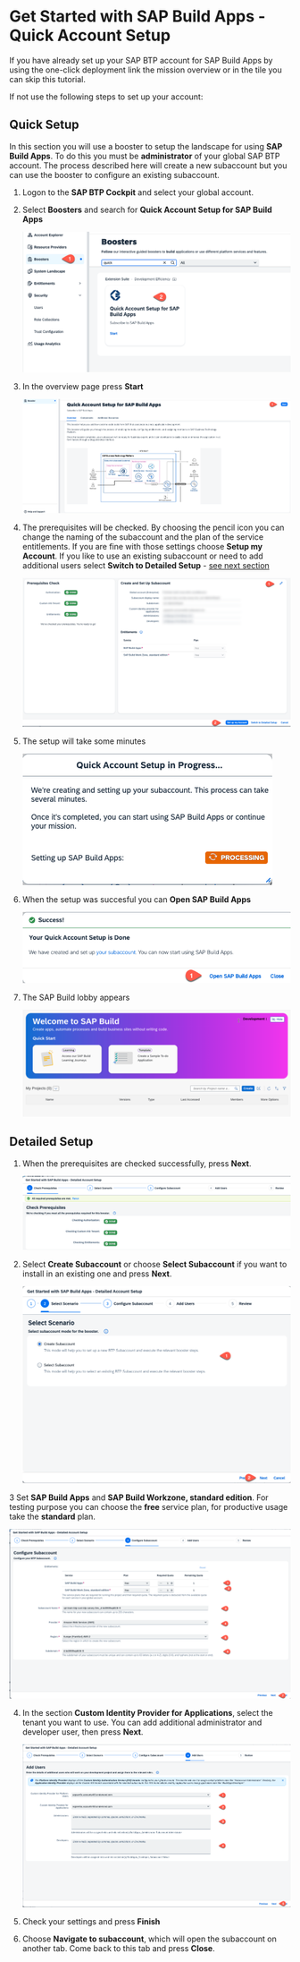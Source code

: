# Get Started with SAP Build Apps - Quick Account Setup


If you have already set up your SAP BTP account for SAP Build Apps by using the one-click deployment link the mission overview or in the tile you can skip this tutorial.

If not use the following steps to set up your account:

## Quick Setup
In this section you will use a booster to setup the landscape for using **SAP Build Apps**. To do this you must be **administrator** of your global SAP BTP account. The process described here will create a new subaccount but you can use the booster to configure an existing subaccount.

1. Logon to the **SAP BTP Cockpit** and select your global account.
2. Select **Boosters** and search for **Quick Account Setup for SAP Build Apps**

   ![Quick Setup](./images/quick_setup1.png)

3. In the overview page press **Start**
   
   ![Quick Setup](./images/quick_setup2.png)

4. The prerequisites will be checked. By choosing the pencil icon you can change the naming of the subaccount and the plan of the service entitlements. If you are fine with those settings choose **Setup my Account**. If you like to use an existing subaccount or need to add additional users select **Switch to Detailed Setup** - [see next section](./QUICKSETUP.md#detailed-setup)
   
   ![Quick Setup](./images/quick_setup3.png)

5. The setup will take some minutes

   ![Quick Setup](./images/quick_setup4.png)

6. When the setup was succesful you can **Open SAP Build Apps**
   
   ![Quick Setup](./images/quick_setup5.png)

7. The SAP Build lobby appears
   
   ![Build Apps](../create-application/develop/images/sap-build-lobby.png)

## Detailed Setup


1. When the prerequisites are checked successfully, press **Next**.

    ![Detailed Setup](./images/detail_setup1.png)

2. Select **Create Subaccount** or choose **Select Subaccount** if you want to install in an existing one and press **Next**.

    ![Detailed Setup](./images/detail_setup2.png)

3 Set **SAP Build Apps** and **SAP Build Workzone, standard edition**. For testing purpose you can choose the **free** service plan, for productive usage take the **standard** plan.

   ![Detailed Setup](./images/detail_setup3.png)

4. In the section **Custom Identity Provider for Applications**, select the tenant you want to use. You can add additional administrator and developer user, then press **Next**.

    ![Detailed Setup](./images/detail_setup4.png)

5.  Check your settings and press **Finish**

6. Choose **Navigate to subaccount**, which will open the subaccount on another tab. Come back to this tab and press **Close**.









